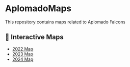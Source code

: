 # AplomadoMaps

This repository contains maps related to Aplomado Falcons


## 📍 Interactive Maps

- [2022 Map](https://yourusername.github.io/aplomado-maps/map_2022.html)
- [2023 Map](https://yourusername.github.io/aplomado-maps/map_2023.html)
- [2024 Map](https://yourusername.github.io/aplomado-maps/map_2024.html)
